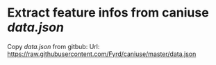 # Extract feature infos from caniuse _data.json_

Copy _data.json_ from gitbub:
Url: https://raw.githubusercontent.com/Fyrd/caniuse/master/data.json